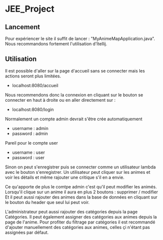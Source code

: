 # JEE_Project

## Lancement

Pour expériencer le site il suffit de lancer : "MyAnimeMapApplication.java".
Nous recommandons fortement l'utilisation d'Itellij.

## Utilisation

Il est possible d'aller sur la page d'accueil sans se connecter mais les actions seront plus limitées.
- localhost:8080/accueil
  
Nous recommendons donc la connexion en cliquant sur le bouton se connecter en haut à droite ou en aller directement sur :
- localhost:8080/login

Normalement un compte admin devrait s'être crée automatiquement
- username : admin
- password : admin

Pareil pour le compte user
- username : user
- password : user

Sinon on peut s'enregistrer puis se connecter comme un utilisateur lambda avec le bouton s'enregistrer.
Un utilisateur peut cliquer sur les animes et voir les détails et même rajouter une critique s'il en a envie.

Ce qu'apporte de plus le comtpe admin c'est qu'il peut modifier les animés.
Lorsqu'il clique sur un anime il aura en plus 2 boutons : supprimer / modifier
Et il peut aussi rajouter des animes dans la base de données en cliquant sur le bouton du header que seul lui peut voir.

L'administrateur peut aussi rajouter des catégories depuis la page Catégories.
Il peut également assigner des catégories aux animes depuis la page de l'anime.
Pour profiter du filtrage par catégories il est recommandé d'ajouter manuellement des catégories aux animes, celles çi n'étant pas assignées par défaut.
